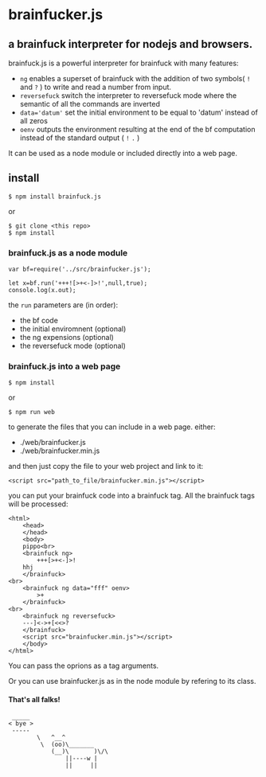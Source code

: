 # brainfucker.js

## a brainfuck interpreter for nodejs and browsers.

brainfuck.js is a powerful interpreter for brainfuck with many features:

- `ng` enables a superset of brainfuck with the addition of two symbols( `!` and `?` ) to write and read a number from input.
- `reversefuck` switch the interpreter to reversefuck mode where the semantic of all the commands are inverted
- `data='datum'` set the initial environment to be equal to 'datum' instead of all zeros
- `oenv` outputs the environment resulting at the end of the bf computation instead of the standard output ( `!` `.` )

It can be used as a node module or included directly into a web page.

## install

```
$ npm install brainfuck.js
```
or
```
$ git clone <this repo>
$ npm install
```

### brainfuck.js as a node module

```
var bf=require('../src/brainfucker.js');

let x=bf.run('+++![>+<-]>!',null,true);
console.log(x.out);
```
the `run` parameters are (in order):

- the bf code
- the initial enviromnent (optional)
- the ng expensions (optional)
- the reversefuck mode (optional)

### brainfuck.js into a web page

```
$ npm install
```
or
```
$ npm run web
```
to generate the files that you can include in a web page. either:

- ./web/brainfucker.js
- ./web/brainfucker.min.js

and then just copy the file to your web project and link to it:
```
<script src="path_to_file/brainfucker.min.js"></script>
```
you can put your brainfuck code into a brainfuck tag. All the brainfuck tags will be processed:
```
<html>
	<head>
	</head>
	<body>
	pippo<br>
	<brainfuck ng>
		+++[>+<-]>!
	hhj
	</brainfuck>
<br>
	<brainfuck ng data="fff" oenv>
		>+
	</brainfuck>
<br>
	<brainfuck ng reversefuck>
	---]<->+[<<>?
	</brainfuck>
	<script src="brainfucker.min.js"></script>
	</body>
</html>
```
You can pass the oprions as a tag arguments.


Or you can use brainfucker.js as in the node module by refering to its class.


#### That's all falks!

```
 _____
< bye >
 -----
        \   ^__^
         \  (oo)\_______
            (__)\       )\/\
                ||----w |
                ||     ||
```
